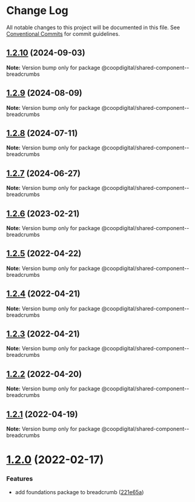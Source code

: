# Change Log

All notable changes to this project will be documented in this file.
See [Conventional Commits](https://conventionalcommits.org) for commit guidelines.

## [1.2.10](https://github.com/coopdigital/coop-frontend/compare/@coopdigital/shared-component--breadcrumbs@1.2.9...@coopdigital/shared-component--breadcrumbs@1.2.10) (2024-09-03)

**Note:** Version bump only for package @coopdigital/shared-component--breadcrumbs





## [1.2.9](https://github.com/coopdigital/coop-frontend/compare/@coopdigital/shared-component--breadcrumbs@1.2.8...@coopdigital/shared-component--breadcrumbs@1.2.9) (2024-08-09)

**Note:** Version bump only for package @coopdigital/shared-component--breadcrumbs





## [1.2.8](https://github.com/coopdigital/coop-frontend/compare/@coopdigital/shared-component--breadcrumbs@1.2.7...@coopdigital/shared-component--breadcrumbs@1.2.8) (2024-07-11)

**Note:** Version bump only for package @coopdigital/shared-component--breadcrumbs





## [1.2.7](https://github.com/coopdigital/coop-frontend/compare/@coopdigital/shared-component--breadcrumbs@1.2.6...@coopdigital/shared-component--breadcrumbs@1.2.7) (2024-06-27)

**Note:** Version bump only for package @coopdigital/shared-component--breadcrumbs





## [1.2.6](https://github.com/coopdigital/coop-frontend/compare/@coopdigital/shared-component--breadcrumbs@1.2.5...@coopdigital/shared-component--breadcrumbs@1.2.6) (2023-02-21)

**Note:** Version bump only for package @coopdigital/shared-component--breadcrumbs





## [1.2.5](https://github.com/coopdigital/coop-frontend/compare/@coopdigital/shared-component--breadcrumbs@1.2.4...@coopdigital/shared-component--breadcrumbs@1.2.5) (2022-04-22)

**Note:** Version bump only for package @coopdigital/shared-component--breadcrumbs





## [1.2.4](https://github.com/coopdigital/coop-frontend/compare/@coopdigital/shared-component--breadcrumbs@1.2.3...@coopdigital/shared-component--breadcrumbs@1.2.4) (2022-04-21)

**Note:** Version bump only for package @coopdigital/shared-component--breadcrumbs





## [1.2.3](https://github.com/coopdigital/coop-frontend/compare/@coopdigital/shared-component--breadcrumbs@1.2.2...@coopdigital/shared-component--breadcrumbs@1.2.3) (2022-04-21)

**Note:** Version bump only for package @coopdigital/shared-component--breadcrumbs





## [1.2.2](https://github.com/coopdigital/coop-frontend/compare/@coopdigital/shared-component--breadcrumbs@1.2.1...@coopdigital/shared-component--breadcrumbs@1.2.2) (2022-04-20)

**Note:** Version bump only for package @coopdigital/shared-component--breadcrumbs





## [1.2.1](https://github.com/coopdigital/coop-frontend/compare/@coopdigital/shared-component--breadcrumbs@1.2.0...@coopdigital/shared-component--breadcrumbs@1.2.1) (2022-04-19)

**Note:** Version bump only for package @coopdigital/shared-component--breadcrumbs





# [1.2.0](https://github.com/coopdigital/coop-frontend/compare/@coopdigital/shared-component--breadcrumbs@1.1.6...@coopdigital/shared-component--breadcrumbs@1.2.0) (2022-02-17)


### Features

* add foundations package to breadcrumb ([221e65a](https://github.com/coopdigital/coop-frontend/commit/221e65a6f4e6c7e35732e1e1c465fddb7cf6516a))
